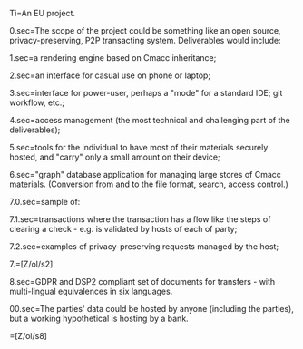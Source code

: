 Ti=An EU project.

0.sec=The scope of the project could be something like an open source, privacy-preserving, P2P transacting system.  Deliverables would include: 

1.sec=a rendering engine based on Cmacc inheritance;

2.sec=an interface for casual use on phone or laptop;

3.sec=interface for power-user, perhaps a "mode" for a standard IDE; git workflow, etc.; 

4.sec=access management (the most technical and challenging part of the deliverables);

5.sec=tools for the individual to have most of their materials securely hosted, and "carry" only a small amount on their device;

6.sec="graph" database application for managing large stores of Cmacc materials.  (Conversion from and to the file format, search, access control.)

7.0.sec=sample of:

7.1.sec=transactions where the transaction has a flow like the steps of clearing a check - e.g. is validated by hosts of each of party;

7.2.sec=examples of privacy-preserving requests managed by the host;

7.=[Z/ol/s2]

8.sec=GDPR and DSP2 compliant set of documents for transfers - with multi-lingual equivalences in six languages. 

00.sec=The parties' data could be hosted by anyone (including the parties), but a working hypothetical is hosting by a bank. 

=[Z/ol/s8]